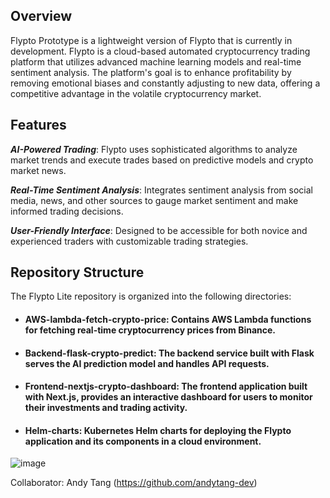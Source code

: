 ## Overview

Flypto Prototype is a lightweight version of Flypto that is currently in development. Flypto is a cloud-based automated cryptocurrency trading platform that utilizes advanced machine learning models and real-time sentiment analysis. The platform's goal is to enhance profitability by removing emotional biases and constantly adjusting to new data, offering a competitive advantage in the volatile cryptocurrency market.

## Features
***AI-Powered Trading***: Flypto uses sophisticated algorithms to analyze market trends and execute trades based on predictive models and crypto market news.

***Real-Time Sentiment Analysis***: Integrates sentiment analysis from social media, news, and other sources to gauge market sentiment and make informed trading decisions.

***User-Friendly Interface***: Designed to be accessible for both novice and experienced traders with customizable trading strategies.

## Repository Structure

The Flypto Lite repository is organized into the following directories:

- #### AWS-lambda-fetch-crypto-price: Contains AWS Lambda functions for fetching real-time cryptocurrency prices from Binance.

- #### Backend-flask-crypto-predict: The backend service built with Flask serves the AI prediction model and handles API requests.

- #### Frontend-nextjs-crypto-dashboard: The frontend application built with Next.js, provides an interactive dashboard for users to monitor their investments and trading activity.

- #### Helm-charts: Kubernetes Helm charts for deploying the Flypto application and its components in a cloud environment.


![image](https://github.com/user-attachments/assets/5b1f8252-5f87-4f74-a96b-86911e9838d5)




Collaborator: Andy Tang (https://github.com/andytang-dev)
